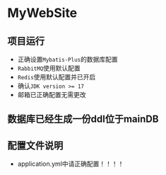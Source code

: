 # MyWebSite

## 项目运行
* 正确设置`Mybatis-Plus`的数据库配置
* `RabbitMQ`使用默认配置
* `Redis`使用默认配置并已开启
* 确认`JDK version >= 17`
* 邮箱已正确配置无需更改

## 数据库已经生成一份ddl位于mainDB
## 配置文件说明
* application.yml中请正确配置！！！！